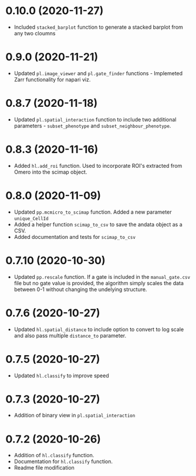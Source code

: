 # 0.10.0 (2020-11-27)

 - Included `stacked_barplot` function to generate a stacked barplot from any two cloumns
   
# 0.9.0 (2020-11-21)

 - Updated `pl.image_viewer` and `pl.gate_finder` functions - 
   Implemeted Zarr functionality for napari viz.
   
# 0.8.7 (2020-11-18)

 - Updated `pl.spatial_interaction` function to include two additional parameters - 
   `subset_phenotype` and `subset_neighbour_phenotype`. 

# 0.8.3 (2020-11-16)

 - Added `hl.add_roi` function. Used to incorporate ROI's extracted from Omero into the scimap object.
 
 
# 0.8.0 (2020-11-09)

 - Updated `pp.mcmicro_to_scimap` function. Added a new parameter `unique_CellId`
 - Added a helper function `scimap_to_csv` to save the andata object as a CSV.
 - Added documentation and tests for `scimap_to_csv`
 
# 0.7.10 (2020-10-30)

 - Updated `pp.rescale` function. If a gate is included in the `manual_gate.csv` 
   file but no gate value is provided, the algorithm simply scales the data between
   0-1 without changing the undelying structure.
   
# 0.7.6 (2020-10-27)

 - Updated `hl.spatial_distance` to include option to convert to 
   log scale and also pass multiple `distance_to` parameter.
 
# 0.7.5 (2020-10-27)

 - Updated `hl.classify` to improve speed
 
# 0.7.3 (2020-10-27)

 - Addition of binary view in `pl.spatial_interaction`

 
# 0.7.2 (2020-10-26)

 - Addition of `hl.classify` function.
 - Documentation for `hl.classify` function.
 - Readme file modification
